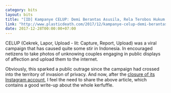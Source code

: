 ```yaml
---
category: bits
layout: bits
title: "[ID] Kampanye CELUP: Demi Berantas Asusila, Rela Terobos Hukum Positif dan Etika"
link: "http://www.plasticdeath.com/2017/12/kampanye-celup-demi-berantas-asusila.html"
date: 2017-12-28T00:00:00+07:00
---
```


CELUP (Cekrek, Lapor, Upload - lit: Capture, Report, Upload) was a viral campaign that has caused quite some stir in Indonesia. In encouraged netizens to take photos of unknowing couples engaging in public displays of affection and upload them to the internet.

Obviously, this sparked a public outrage since the campaign had crossed into the territory of invasion of privacy. And now, after the [closure of its Instagram account](http://www.thejakartapost.com/life/2017/12/28/viral-campaign-celup-closes-instagram-account.html), I feel the need to share the above article, which contains a good write-up about the whole kerfuffle.
